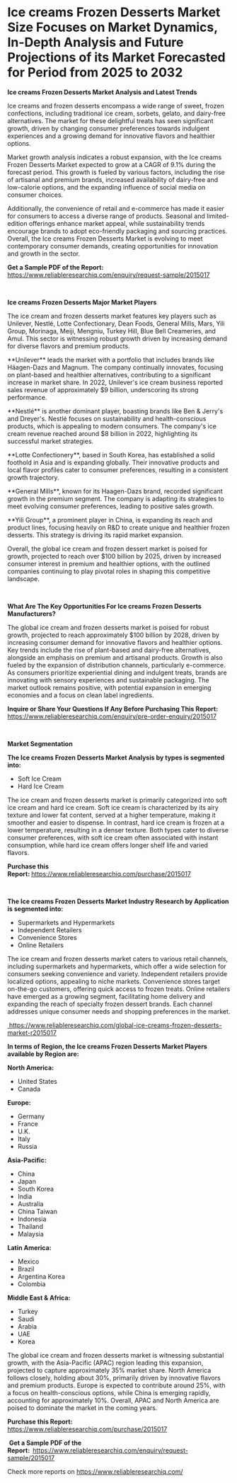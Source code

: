 <p><h1>Ice creams Frozen Desserts Market Size Focuses on Market Dynamics, In-Depth Analysis and Future Projections of its Market Forecasted for Period from 2025 to 2032</h1></p><p><strong>Ice creams Frozen Desserts Market Analysis and Latest Trends</strong></p>
<p><p>Ice creams and frozen desserts encompass a wide range of sweet, frozen confections, including traditional ice cream, sorbets, gelato, and dairy-free alternatives. The market for these delightful treats has seen significant growth, driven by changing consumer preferences towards indulgent experiences and a growing demand for innovative flavors and healthier options. </p><p>Market growth analysis indicates a robust expansion, with the Ice creams Frozen Desserts Market expected to grow at a CAGR of 9.1% during the forecast period. This growth is fueled by various factors, including the rise of artisanal and premium brands, increased availability of dairy-free and low-calorie options, and the expanding influence of social media on consumer choices. </p><p>Additionally, the convenience of retail and e-commerce has made it easier for consumers to access a diverse range of products. Seasonal and limited-edition offerings enhance market appeal, while sustainability trends encourage brands to adopt eco-friendly packaging and sourcing practices. Overall, the Ice creams Frozen Desserts Market is evolving to meet contemporary consumer demands, creating opportunities for innovation and growth in the sector.</p></p>
<p><strong>Get a Sample PDF of the Report:&nbsp;</strong> <a href="https://www.reliableresearchiq.com/enquiry/request-sample/2015017?utm_campaign=2285&utm_medium=2&utm_source=Github&utm_content=ia&utm_term=29032025&utm_id=ice-creams-frozen-desserts">https://www.reliableresearchiq.com/enquiry/request-sample/2015017</a></p>
<p>&nbsp;</p>
<p><strong>Ice creams Frozen Desserts Major Market Players</strong></p>
<p><p>The ice cream and frozen desserts market features key players such as Unilever, Nestlé, Lotte Confectionary, Dean Foods, General Mills, Mars, Yili Group, Morinaga, Meiji, Mengniu, Turkey Hill, Blue Bell Creameries, and Amul. This sector is witnessing robust growth driven by increasing demand for diverse flavors and premium products.</p><p>**Unilever** leads the market with a portfolio that includes brands like Häagen-Dazs and Magnum. The company continually innovates, focusing on plant-based and healthier alternatives, contributing to a significant increase in market share. In 2022, Unilever's ice cream business reported sales revenue of approximately $9 billion, underscoring its strong performance.</p><p>**Nestlé** is another dominant player, boasting brands like Ben & Jerry's and Dreyer's. Nestlé focuses on sustainability and health-conscious products, which is appealing to modern consumers. The company's ice cream revenue reached around $8 billion in 2022, highlighting its successful market strategies.</p><p>**Lotte Confectionery**, based in South Korea, has established a solid foothold in Asia and is expanding globally. Their innovative products and local flavor profiles cater to consumer preferences, resulting in a consistent growth trajectory.</p><p>**General Mills**, known for its Haagen-Dazs brand, recorded significant growth in the premium segment. The company is adapting its strategies to meet evolving consumer preferences, leading to positive sales growth.</p><p>**Yili Group**, a prominent player in China, is expanding its reach and product lines, focusing heavily on R&D to create unique and healthier frozen desserts. This strategy is driving its rapid market expansion.</p><p>Overall, the global ice cream and frozen dessert market is poised for growth, projected to reach over $100 billion by 2025, driven by increased consumer interest in premium and healthier options, with the outlined companies continuing to play pivotal roles in shaping this competitive landscape.</p></p>
<p>&nbsp;</p>
<p><strong>What Are The Key Opportunities For Ice creams Frozen Desserts Manufacturers?</strong></p>
<p><p>The global ice cream and frozen desserts market is poised for robust growth, projected to reach approximately $100 billion by 2028, driven by increasing consumer demand for innovative flavors and healthier options. Key trends include the rise of plant-based and dairy-free alternatives, alongside an emphasis on premium and artisanal products. Growth is also fueled by the expansion of distribution channels, particularly e-commerce. As consumers prioritize experiential dining and indulgent treats, brands are innovating with sensory experiences and sustainable packaging. The market outlook remains positive, with potential expansion in emerging economies and a focus on clean label ingredients.</p></p>
<p><strong>Inquire or Share Your Questions If Any Before Purchasing This Report:</strong> <a href="https://www.reliableresearchiq.com/enquiry/pre-order-enquiry/2015017?utm_campaign=2285&utm_medium=2&utm_source=Github&utm_content=ia&utm_term=29032025&utm_id=ice-creams-frozen-desserts">https://www.reliableresearchiq.com/enquiry/pre-order-enquiry/2015017</a></p>
<p>&nbsp;</p>
<p><strong>Market Segmentation</strong></p>
<p><strong>The Ice creams Frozen Desserts Market Analysis by types is segmented into:</strong></p>
<p><ul><li>Soft Ice Cream</li><li>Hard Ice Cream</li></ul></p>
<p><p>The ice cream and frozen desserts market is primarily categorized into soft ice cream and hard ice cream. Soft ice cream is characterized by its airy texture and lower fat content, served at a higher temperature, making it smoother and easier to dispense. In contrast, hard ice cream is frozen at a lower temperature, resulting in a denser texture. Both types cater to diverse consumer preferences, with soft ice cream often associated with instant consumption, while hard ice cream offers longer shelf life and varied flavors.</p></p>
<p><strong>Purchase this Report:&nbsp;</strong><a href="https://www.reliableresearchiq.com/purchase/2015017?utm_campaign=2285&utm_medium=2&utm_source=Github&utm_content=ia&utm_term=29032025&utm_id=ice-creams-frozen-desserts">https://www.reliableresearchiq.com/purchase/2015017</a></p>
<p>&nbsp;</p>
<p><strong>The Ice creams Frozen Desserts Market Industry Research by Application is segmented into:</strong></p>
<p><ul><li>Supermarkets and Hypermarkets</li><li>Independent Retailers</li><li>Convenience Stores</li><li>Online Retailers</li></ul></p>
<p><p>The ice cream and frozen desserts market caters to various retail channels, including supermarkets and hypermarkets, which offer a wide selection for consumers seeking convenience and variety. Independent retailers provide localized options, appealing to niche markets. Convenience stores target on-the-go customers, offering quick access to frozen treats. Online retailers have emerged as a growing segment, facilitating home delivery and expanding the reach of specialty frozen dessert brands. Each channel addresses unique consumer needs and shopping preferences in the market.</p></p>
<p><a href="https://www.reliableresearchiq.com/global-ice-creams-frozen-desserts-market-r2015017?utm_campaign=2285&utm_medium=2&utm_source=Github&utm_content=ia&utm_term=29032025&utm_id=ice-creams-frozen-desserts">&nbsp;https://www.reliableresearchiq.com/global-ice-creams-frozen-desserts-market-r2015017</a></p>
<p><strong>In terms of Region, the Ice creams Frozen Desserts Market Players available by Region are:</strong></p>
<p>
    <p> <strong> North America: </strong>
        <ul>
            <li>United States</li>
            <li>Canada</li>
        </ul>
        </p> 
    <p> <strong> Europe: </strong>
        <ul>
            <li>Germany</li>
            <li>France</li>
            <li>U.K.</li>
            <li>Italy</li>
            <li>Russia</li>
        </ul>
        </p> 
    <p> <strong> Asia-Pacific: </strong>
        <ul>
            <li>China</li>
            <li>Japan</li>
            <li>South Korea</li>
            <li>India</li>
            <li>Australia</li>
            <li>China Taiwan</li>
            <li>Indonesia</li>
            <li>Thailand</li>
            <li>Malaysia</li>
        </ul>
        </p> 
    <p> <strong> Latin America: </strong>
        <ul>
            <li>Mexico</li>
            <li>Brazil</li>
            <li>Argentina Korea</li>
            <li>Colombia</li>
        </ul>
        </p> 
    <p> <strong> Middle East & Africa: </strong>
        <ul>
            <li>Turkey</li>
            <li>Saudi</li>
            <li>Arabia</li>
            <li>UAE</li>
            <li>Korea</li>
        </ul>
    </p>
    </p>
<p><p>The global ice cream and frozen desserts market is witnessing substantial growth, with the Asia-Pacific (APAC) region leading this expansion, projected to capture approximately 35% market share. North America follows closely, holding about 30%, primarily driven by innovative flavors and premium products. Europe is expected to contribute around 25%, with a focus on health-conscious options, while China is emerging rapidly, accounting for approximately 10%. Overall, APAC and North America are poised to dominate the market in the coming years.</p></p>
<p><strong>Purchase this Report: </strong><a href="https://www.reliableresearchiq.com/purchase/2015017?utm_campaign=2285&utm_medium=2&utm_source=Github&utm_content=ia&utm_term=29032025&utm_id=ice-creams-frozen-desserts">https://www.reliableresearchiq.com/purchase/2015017</a></p>
<p>&nbsp;<strong>Get a Sample PDF of the Report:&nbsp;&nbsp;</strong><a href="https://www.reliableresearchiq.com/enquiry/request-sample/2015017?utm_campaign=2285&utm_medium=2&utm_source=Github&utm_content=ia&utm_term=29032025&utm_id=ice-creams-frozen-desserts">https://www.reliableresearchiq.com/enquiry/request-sample/2015017</a></p>
<p><strong></strong></p>
<p>Check more reports on <a href="https://www.reliableresearchiq.com/?utm_campaign=2285&utm_medium=2&utm_source=Github&utm_content=ia&utm_term=29032025&utm_id=ice-creams-frozen-desserts">https://www.reliableresearchiq.com/</a></p>